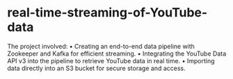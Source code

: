 # real-time-streaming-of-YouTube-data
The project involved:
• Creating an end-to-end data pipeline with Zookeeper and Kafka for efficient streaming. 
• Integrating the YouTube Data API v3 into the pipeline to retrieve YouTube data in real time. 
• Importing data directly into an S3 bucket for secure storage and access.
